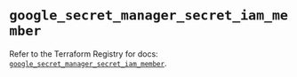 # `google_secret_manager_secret_iam_member`

Refer to the Terraform Registry for docs: [`google_secret_manager_secret_iam_member`](https://registry.terraform.io/providers/hashicorp/google-beta/5.40.0/docs/resources/google_secret_manager_secret_iam_member).
